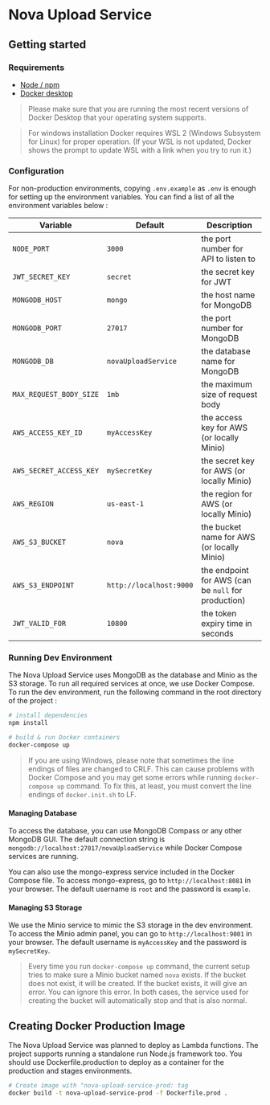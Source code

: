 Nova Upload Service
=========

## Getting started
### Requirements

- [Node / npm](https://nodejs.org/en/)
- [Docker desktop](https://docs.docker.com/get-docker/)

> Please make sure that you are running the most recent versions of Docker Desktop  that your operating system supports.

> For windows installation Docker requires WSL 2 (Windows Subsystem for Linux) for proper operation.
(If your WSL is not updated, Docker shows the prompt to update WSL with a link when you try to run it.)

### Configuration

For non-production environments, copying `.env.example` as `.env` is enough for setting up the environment variables. You can find a list of all the environment variables below :

| Variable | Default | Description |
| --- | --- | --- |
| `NODE_PORT` | `3000` | the port number for API to listen to |
| `JWT_SECRET_KEY` | `secret` | the secret key for JWT |
| `MONGODB_HOST` | `mongo` | the host name for MongoDB |
| `MONGODB_PORT` | `27017` | the port number for MongoDB |
| `MONGODB_DB` | `novaUploadService` | the database name for MongoDB |
| `MAX_REQUEST_BODY_SIZE` | `1mb` | the maximum size of request body |
| `AWS_ACCESS_KEY_ID` | `myAccessKey` | the access key for AWS (or locally Minio) |
| `AWS_SECRET_ACCESS_KEY` | `mySecretKey` | the secret key for AWS (or locally Minio) |
| `AWS_REGION` | `us-east-1` | the region for AWS (or locally Minio) |
| `AWS_S3_BUCKET` | `nova` | the bucket name for AWS (or locally Minio) |
| `AWS_S3_ENDPOINT` | `http://localhost:9000` | the endpoint for AWS (can be `null` for production) |
| `JWT_VALID_FOR` | `10800` | the token expiry time in seconds |


### Running Dev Environment

The Nova Upload Service uses MongoDB as the database and Minio as the S3 storage. To run all required services at once, we use Docker Compose. To run the dev environment, run the following command in the root directory of the project :

```bash
# install dependencies
npm install

# build & run Docker containers
docker-compose up
```

> If you are using Windows, please note that sometimes the line endings of files are changed to CRLF. This can cause problems with Docker Compose and you may get some errors while running `docker-compose up` command. To fix this, at least, you must convert the line endings of `docker.init.sh` to LF.

#### Managing Database

To access the database, you can use MongoDB Compass or any other MongoDB GUI. The default connection string is `mongodb://localhost:27017/novaUploadService` while Docker Compose services are running.

You can also use the mongo-express service included in the Docker Compose file. To access mongo-express, go to `http://localhost:8081` in your browser. The default username is `root` and the password is `example`.

#### Managing S3 Storage
We use the Minio service to mimic the S3 storage in the dev environment. To access the Minio admin panel, you can go to `http://localhost:9001` in your browser. The default username is `myAccessKey` and the password is `mySecretKey`.

> Every time you run `docker-compose up` command, the current setup tries to make sure a Minio bucket named `nova` exists. If the bucket does not exist, it will be created. If the bucket exists, it will give an error. You can ignore this error. In both cases, the service used for creating the bucket will automatically stop and that is also normal.

## Creating Docker Production Image

The Nova Upload Service was planned to deploy as Lambda functions. The project supports running a standalone run Node.js framework too.
You should use Dockerfile.production to deploy as a container for the production and stages environments.

```bash
# Create image with "nova-upload-service-prod: tag
docker build -t nova-upload-service-prod -f Dockerfile.prod .

```
